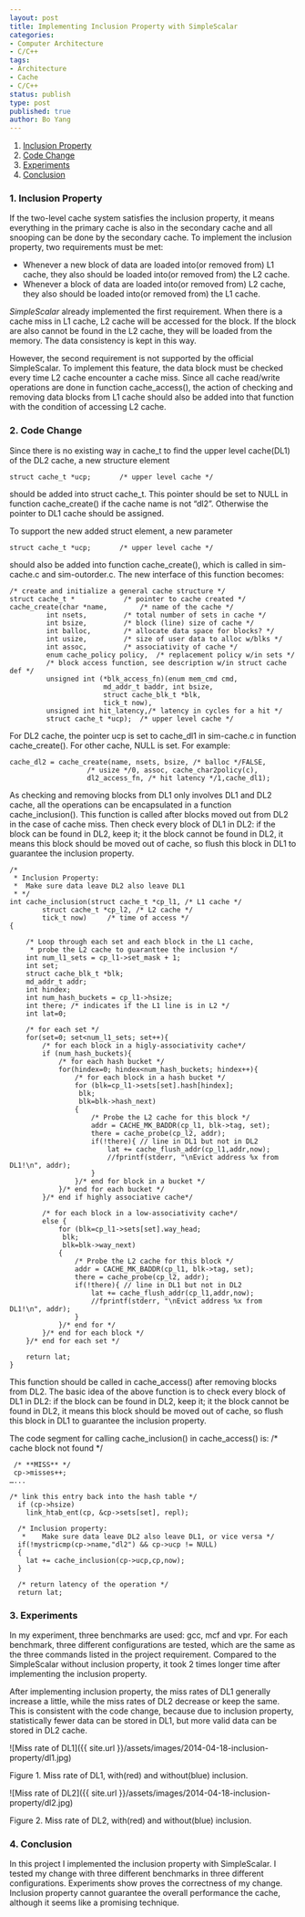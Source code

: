 ```yaml
---
layout: post
title: Implementing Inclusion Property with SimpleScalar  
categories: 
- Computer Architecture
- C/C++ 
tags:
- Architecture
- Cache
- C/C++
status: publish
type: post
published: true
author: Bo Yang
---
```


1. [Inclusion Property](#inclusion_property)
2. [Code Change](#code_change)
3. [Experiments](#experiments)
4. [Conclusion](#conclusion)

### 1. <a name="inclusion_property">Inclusion Property</a>

If the two-level cache system satisfies the inclusion property, it means everything in the primary cache is also in the secondary cache and all snooping can be done by the secondary cache. To implement the inclusion property, two requirements must be met:

- Whenever a new block of data are loaded into(or removed from) L1 cache, they also should be loaded into(or removed from) the L2 cache.
- Whenever a block of data are loaded into(or removed from) L2 cache, they also should be loaded into(or removed from) the L1 cache.

_SimpleScalar_ already implemented the first requirement. When there is a cache miss in L1 cache, L2 cache will be accessed for the block. If the block are also cannot be found in the L2 cache, they will be loaded from the memory. The data consistency is kept in this way.

However, the second requirement is not supported by the official SimpleScalar. To implement this feature, the data block must be checked every time L2 cache encounter a cache miss. Since all cache read/write operations are done in function cache_access(), the action of checking and removing data blocks from L1 cache should also be added into that function with the condition of accessing L2 cache.

### 2. <a name="code_change">Code Change</a> 

Since there is no existing way in cache_t to find the upper level cache(DL1) of the DL2 cache, a new structure element 

`struct cache_t *ucp;		/* upper level cache */`

should be added into struct cache_t. This pointer should be set to NULL in function cache_create() if the cache name is not “dl2”. Otherwise the pointer to DL1 cache should be assigned.

To support the new added struct element, a new parameter 

`struct cache_t *ucp;		/* upper level cache */`

should also be added into function cache_create(), which is called in sim-cache.c and sim-outorder.c. The new interface of this function becomes:

	/* create and initialize a general cache structure */
	struct cache_t *			/* pointer to cache created */
	cache_create(char *name,		/* name of the cache */
		     int nsets,			/* total number of sets in cache */
		     int bsize,			/* block (line) size of cache */
		     int balloc,		/* allocate data space for blocks? */
		     int usize,			/* size of user data to alloc w/blks */
		     int assoc,			/* associativity of cache */
		     enum cache_policy policy,	/* replacement policy w/in sets */
		     /* block access function, see description w/in struct cache def */
		     unsigned int (*blk_access_fn)(enum mem_cmd cmd,
						   md_addr_t baddr, int bsize,
						   struct cache_blk_t *blk,
						   tick_t now),
		     unsigned int hit_latency,/* latency in cycles for a hit */
		     struct cache_t *ucp);	/* upper level cache */

For DL2 cache, the pointer ucp is set to cache_dl1 in sim-cache.c in function cache_create(). For other cache, NULL is set. For example:

	cache_dl2 = cache_create(name, nsets, bsize, /* balloc */FALSE,
					   /* usize */0, assoc, cache_char2policy(c),
					   dl2_access_fn, /* hit latency */1,cache_dl1);

As checking and removing blocks from DL1 only involves DL1 and DL2 cache, all the operations can be encapsulated in a function cache_inclusion(). This function is called after blocks moved out from DL2 in the case of cache miss. Then check every block of DL1 in DL2: if the block can be found in DL2, keep it; it the block cannot be found in DL2, it means this block should be moved out of cache, so flush this block in DL1 to guarantee the inclusion property.

	/*
	 * Inclusion Property:
	 * 	Make sure data leave DL2 also leave DL1 
	 * */
	int cache_inclusion(struct cache_t *cp_l1, /* L1 cache */
			struct cache_t *cp_l2, /* L2 cache */
			tick_t now)		/* time of access */
	{
	
		/* Loop through each set and each block in the L1 cache, 
		 * probe the L2 cache to guaranttee the inclusion */
		int num_l1_sets = cp_l1->set_mask + 1;
		int set;
	  	struct cache_blk_t *blk;
		md_addr_t addr;
		int hindex;
		int num_hash_buckets = cp_l1->hsize;
		int there; /* indicates if the L1 line is in L2 */
		int lat=0;
	
		/* for each set */
		for(set=0; set<num_l1_sets; set++){
			/* for each block in a higly-associativity cache*/
	  		if (num_hash_buckets){
				/* for each hash bucket */
				for(hindex=0; hindex<num_hash_buckets; hindex++){
				    /* for each block in a hash bucket */
				    for (blk=cp_l1->sets[set].hash[hindex];
					 blk;
					 blk=blk->hash_next)
					{	
						/* Probe the L2 cache for this block */
						addr = CACHE_MK_BADDR(cp_l1, blk->tag, set);
						there = cache_probe(cp_l2, addr);
						if(!there){ // line in DL1 but not in DL2
							lat += cache_flush_addr(cp_l1,addr,now);
							//fprintf(stderr, "\nEvict address %x from DL1!\n", addr);
						}
			   		}/* end for block in a bucket */
				}/* end for each bucket */
	  		}/* end if highly associative cache*/
	
			/* for each block in a low-associativity cache*/
			else {
				for (blk=cp_l1->sets[set].way_head;
				 blk;
				 blk=blk->way_next)
	    		{
					/* Probe the L2 cache for this block */
					addr = CACHE_MK_BADDR(cp_l1, blk->tag, set);
					there = cache_probe(cp_l2, addr);
					if(!there){ // line in DL1 but not in DL2
						lat += cache_flush_addr(cp_l1,addr,now);
						//fprintf(stderr, "\nEvict address %x from DL1!\n", addr);
					}
			    }/* end for */
	  		}/* end for each block */
		}/* end for each set */
		
		return lat;
	}

This function should be called in cache_access() after removing blocks from DL2. The basic idea of the above function is to  check every block of DL1 in DL2: if the block can be found in DL2, keep it; it the block cannot be found in DL2, it means this block should be moved out of cache, so flush this block in DL1 to guarantee the inclusion property.

The code segment for calling cache_inclusion() in cache_access() is:
	/* cache block not found */
	
	 /* **MISS** */
	 cp->misses++;
	…...
	
	/* link this entry back into the hash table */
	  if (cp->hsize)
	    link_htab_ent(cp, &cp->sets[set], repl);
	
	  /* Inclusion property:
	   * 	Make sure data leave DL2 also leave DL1, or vice versa */
	  if(!mystricmp(cp->name,"dl2") && cp->ucp != NULL) 
	  {
	  	lat += cache_inclusion(cp->ucp,cp,now);
	  }
	
	  /* return latency of the operation */
	  return lat;

### 3. <a name="experiments">Experiments</a>

In my experiment, three benchmarks are used: gcc, mcf and vpr. For each benchmark, three different configurations are tested, which are the same as the three commands listed in the project requirement. Compared to the SimpleScalar without inclusion property, it took 2 times longer time after implementing the inclusion property. 

After implementing inclusion property, the miss rates of DL1 generally increase a little, while the miss rates of DL2 decrease or keep the same. This is consistent with the code change, because due to inclusion property, statistically fewer data can be stored in DL1, but more valid data can be stored in DL2 cache. 

![Miss rate of DL1]({{ site.url }}/assets/images/2014-04-18-inclusion-property/dl1.jpg)

Figure 1. Miss rate of DL1, with(red) and without(blue) inclusion.

![Miss rate of DL2]({{ site.url }}/assets/images/2014-04-18-inclusion-property/dl2.jpg)

Figure 2. Miss rate of DL2, with(red) and without(blue) inclusion.

### 4. <a name="conclusion">Conclusion</a>

In this project I implemented the inclusion property with SimpleScalar. I tested my change with three different benchmarks in three different configurations. Experiments show proves the correctness of my change. Inclusion property cannot guarantee the overall performance the cache, although it seems like a promising technique.
